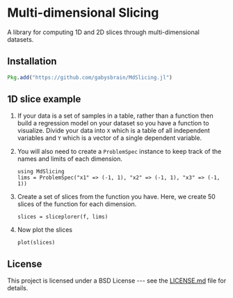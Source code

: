  
# Multi-dimensional Slicing

A library for computing 1D and 2D slices through multi-dimensional datasets. 

## Installation

```julia
Pkg.add("https://github.com/gabysbrain/MdSlicing.jl")
```

## 1D slice example

1. If your data is a set of samples in a table, rather than a function then 
   build a regression model on your dataset so you have a function to 
   visualize. Divide your data into `X` which is a table of all independent
   variables and `Y` which is a vector of a single dependent variable. 

2. You will also need to create a `ProblemSpec` instance to keep track of 
   the names and limits of each dimension.
   ```
   using MdSlicing
   lims = ProblemSpec("x1" => (-1, 1), "x2" => (-1, 1), "x3" => (-1, 1))
   ```
3. Create a set of slices from the function you have. Here, we create 50 
   slices of the function for each dimension.
   ```
   slices = sliceplorer(f, lims)
   ```
4. Now plot the slices
   ```
   plot(slices)
   ```

## License

This project is licensed under a BSD License --- see the 
[LICENSE.md](LICENSE.md) file for details.

